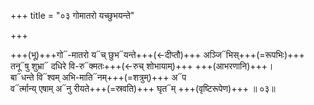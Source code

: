 +++
title = "०३ गोमातरो यच्छुभयन्ते"

+++


+++(भू)+++गो᳓-मातरो य᳓च् छुभ᳓यन्ते+++(←दीप्तौ)+++ अञ्जि᳓भिस्+++(=रूपभिः)+++  
तनू᳓षु शुभ्रा᳓ दधिरे वि-रु᳓क्मतः+++(←रुच् शोभायाम्)+++ +++(आभरणानि)+++।  
बा᳓धन्ते वि᳓श्वम् अभि-माति᳓नम्+++(=शत्रुम्)+++ अ᳓प  
व᳓र्त्मान्य् एषाम् अ᳓नु रीयते+++(=स्रवति)+++ घृत᳓म् +++(वृष्टिरूपेण)+++ ॥ ०३॥
